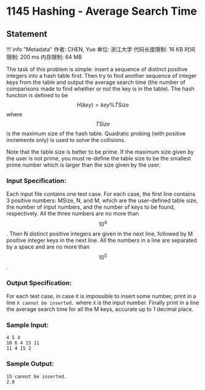 
# 1145 Hashing - Average Search Time

## Statement

!!! info "Metadata"
    作者: CHEN, Yue
    单位: 浙江大学
    代码长度限制: 16 KB
    时间限制: 200 ms
    内存限制: 64 MB

The task of this problem is simple: insert a sequence of distinct positive integers into a hash table first.  Then try to find another sequence of integer keys from the table and output the average search time (the number of comparisons made to find whether or not the key is in the table). The hash function is defined to be $$H(key) = key \% TSize$$ where $$TSize$$ is the maximum size of the hash table. Quadratic probing (with positive increments only) is used to solve the collisions.

Note that the table size is better to be prime. If the maximum size given by the user is not prime, you must re-define the table size to be the smallest prime number which is larger than the size given by the user.

### Input Specification:

Each input file contains one test case. For each case, the first line contains 3 positive numbers: MSize, N, and M, which are the user-defined table size, the number of input numbers, and the number of keys to be found, respectively. All the three numbers are no more than $$10^4$$.  Then N distinct positive integers are given in the next line, followed by M positive integer keys in the next line. All the numbers in a line are separated by a space and are no more than $$10^5$$.

### Output Specification:

For each test case, in case it is impossible to insert some number, print in a line `X cannot be inserted.` where `X` is the input number. Finally print in a line the average search time for all the M keys, accurate up to 1 decimal place.

### Sample Input:
```plaintext
4 5 4
10 6 4 15 11
11 4 15 2
```

### Sample Output:
```plaintext
15 cannot be inserted.
2.8
```


